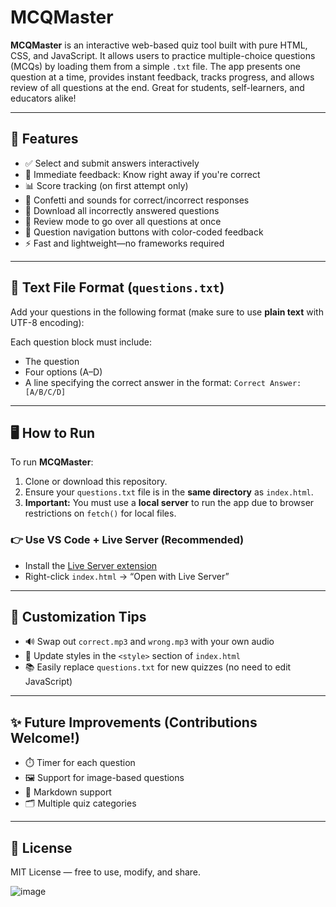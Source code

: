 # MCQMaster

**MCQMaster** is an interactive web-based quiz tool built with pure HTML, CSS, and JavaScript. It allows users to practice multiple-choice questions (MCQs) by loading them from a simple `.txt` file. The app presents one question at a time, provides instant feedback, tracks progress, and allows review of all questions at the end. Great for students, self-learners, and educators alike!

---

## 🚀 Features

- ✅ Select and submit answers interactively  
- 🎯 Immediate feedback: Know right away if you're correct  
- 📊 Score tracking (on first attempt only)  
- 🎉 Confetti and sounds for correct/incorrect responses  
- 📁 Download all incorrectly answered questions  
- 🔁 Review mode to go over all questions at once  
- 🧭 Question navigation buttons with color-coded feedback  
- ⚡ Fast and lightweight—no frameworks required

---

## 📄 Text File Format (`questions.txt`)

Add your questions in the following format (make sure to use **plain text** with UTF-8 encoding):


Each question block must include:
- The question
- Four options (A–D)
- A line specifying the correct answer in the format: `Correct Answer: [A/B/C/D]`

---

## 🖥️ How to Run

To run **MCQMaster**:

1. Clone or download this repository.
2. Ensure your `questions.txt` file is in the **same directory** as `index.html`.
3. **Important:** You must use a **local server** to run the app due to browser restrictions on `fetch()` for local files.

### 👉 Use VS Code + Live Server (Recommended)

- Install the [Live Server extension](https://marketplace.visualstudio.com/items?itemName=ritwickdey.LiveServer)
- Right-click `index.html` → “Open with Live Server”

---

## 🔧 Customization Tips

- 🔊 Swap out `correct.mp3` and `wrong.mp3` with your own audio
- 🎨 Update styles in the `<style>` section of `index.html`
- 📚 Easily replace `questions.txt` for new quizzes (no need to edit JavaScript)

---

## ✨ Future Improvements (Contributions Welcome!)

- ⏱️ Timer for each question
- 🖼️ Support for image-based questions
- 🧾 Markdown support
- 🗂️ Multiple quiz categories

---

## 📜 License

MIT License — free to use, modify, and share.

![image](https://github.com/user-attachments/assets/f4d6fb92-bc31-44f7-8188-1f124c2e9cd9)


